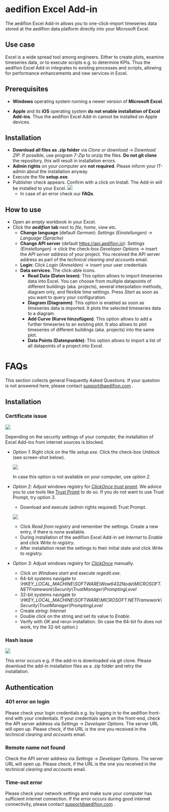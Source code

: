 ﻿# aedifion Excel Add-in

The aedifion Excel Add-in allows you to one-click-import timeseries data stored at the aedifion data platform directly into your Microsoft Excel.

## Use case
Excel is a wide spread tool among engineers. Either to create plots, examine timeseries data, or to execute scripts e.g. to determine KPIs. Thus the aedifion Excel Add-in integrates to existing processes and scripts, allowing for performance enhancements and new services in Excel.

## Prerequisites

* **Windows** operating system running a newer version of **Microsoft Excel**.

* **Apple** and its **iOS** operating system **do not enable installation of Excel Add-ins**. Thus the aedifion Excel Add-in cannot be installed on Apple devices.

## Installation

* **Download all files as .zip folder** via *Clone or download* -> *Download ZIP*. If possible, use program *7-Zip* to unzip the files. **Do not git clone** the repository, this will result in installation errors.
* **Admin rights** on your computer are **not required**. Please inform your IT-admin about the installation anyway.
* Execute the file **setup.exe**.
* Publisher check appears. Confirm with a click on Install. The Add-in will be installed to your Excel.
	![](/images/allow_installation.PNG)
	* In case of an error check our **FAQs**.

## How to use
* Open an empty workbook in your Excel.
* Click the ***aedifion*** **tab** next to *file*, *home*, *view* etc. 
	* **Change language** (default *German*): *Settings (Einstellungen)* -> *Language (Sprache)*
	* **Change API server** (default https://api.aedifion.io): *Settings (Einstellungen)* -> click the check-box *Developer Options* -> insert the *API server address* of your project. You received the API server address as part of the *technical clearing and accounts* email.
	* **Login**: Click *Login (Anmelden)* -> insert your user credentials
	* **Data services**: The click-able icons.
		* **Read Data (Daten lesen)**: This option allows to import timeseries data into Excel. You can choose from multiple datapoints of different buildings (aka. projects), several interpolation methods, diagram only, and flexible time settings. Press *Start* as soon as you want to query your configuration.
		* **Diagram (Diagramm)**: This option is enabled as soon as timeseries data is imported. It plots the selected timeseries data to a diagram.
		* **Add Curve (Kurve hinzufügen)**: This option allows to add a further timeseries to an existing plot. It also allows to plot timeseries of different buildings (aka. projects) into the same plot.
		* **Data Points (Datenpunkte)**: This option allows to import a list of all datapoints of a project into Excel. 

# FAQs
This section collects general Frequently Asked Questions. If your question is not answered here, please contact support@aedifion.com .

## Installation

### Certificate issue

![](/images/certificate_issue.PNG)

Depending on the security settings of your computer, the installation of Excel Add-ins from internet sources is blocked.

* *Option 1*: Right click on the file *setup.exe*. Click the check-box *Unblock* (see screen-shot below). 

	![](/images/certificate_issue_solved.PNG)

	In case this option is not available on your computer, use *option 2*.

* *Option 2*: Adjust windows registry for [*ClickOnce trust promt*](https://docs.microsoft.com/en-us/visualstudio/deployment/how-to-configure-the-clickonce-trust-prompt-behavior?view=vs-2017).
		We advice you to use tools like [Trust Promt](https://www.smartlux.com/software/trust-prompt-tool/) to do so. If you do not want to use Trust Prompt, try *option 3*.
	* Download and execute (admin rights required) Trust Prompt.

	![](/images/Trust_Promt.PNG)
	* Click *Read from registry* and remember the settings. Create a new entry, if there is none available.
	* During installation of the aedifion Excel Add-in set *Internet* to *Enable* and click *Write to registry*.
	* After installation reset the settings to their initial state and click *Write to registry*.
* *Option 3*: Adjust windows registry for [*ClickOnce*](https://docs.microsoft.com/en-us/visualstudio/deployment/how-to-configure-the-clickonce-trust-prompt-behavior?view=vs-2017) manually.
	* Click on *Windows start* and execute *regedit.exe*.
	* 64-bit systems navigate to *\HKEY_LOCAL_MACHINE\SOFTWARE\Wow6432Node\MICROSOFT\.NETFramework\Security\TrustManager\PromptingLevel*
	* 32-bit systems navigate to *\HKEY_LOCAL_MACHINE\SOFTWARE\MICROSOFT\.NETFramework\Security\TrustManager\PromptingLevel*
	* Create *string*: *Internet*
	* Double click on the string and set its value to *Enable*.
	* Verify with *OK* and rerun installation. (In case the 64-bit fix does not work, try the 32-bit option.)

### Hash issue

![](/images/hash_issue.png)

This error occurs e.g. if the add-in is downloaded via git clone. Please download the add-in installation files as a .zip folder and retry the installation.

## Authentication
### 401 error on login
Please check your login credentials e.g. by logging in to the aedifion front-end with your credentials. If your credentials work on the front-end, check the API server address via *Settings* -> *Developer Options*. The server URL will open up. Please check, if the URL is the one you received in the _technical clearing and accounts_ email.

### Remote name not found
Check the API server address via *Settings* -> *Developer Options*. The server URL will open up. Please check, if the URL is the one you received in the _technical clearing and accounts_ email.

### Time-out error
Please check your network settings and make sure your computer has sufficient internet connection. If the error occurs during good internet connectivity, please contact support@aedifion.com .
